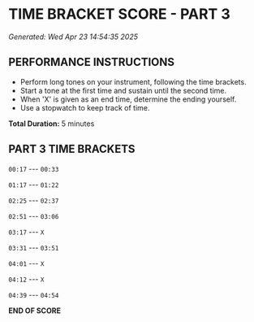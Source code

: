 # TIME BRACKET SCORE - PART 3
*Generated: Wed Apr 23 14:54:35 2025*

## PERFORMANCE INSTRUCTIONS
- Perform long tones on your instrument, following the time brackets.
- Start a tone at the first time and sustain until the second time.
- When 'X' is given as an end time, determine the ending yourself.
- Use a stopwatch to keep track of time.

**Total Duration:** 5 minutes

## PART 3 TIME BRACKETS

`00:17` --- `00:33`

`01:17` --- `01:22`

`02:25` --- `02:37`

`02:51` --- `03:06`

`03:17` --- `X`

`03:31` --- `03:51`

`04:01` --- `X`

`04:12` --- `X`

`04:39` --- `04:54`

**END OF SCORE**
